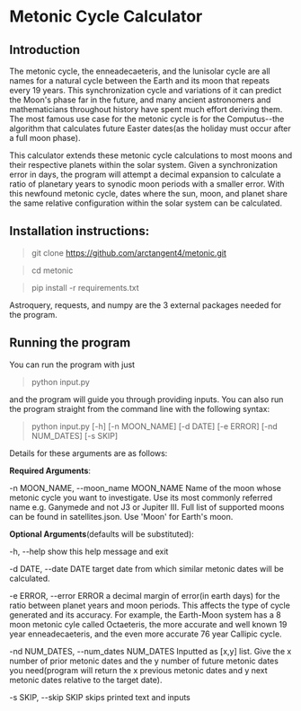 # **Metonic Cycle Calculator**

## Introduction
The metonic cycle, the enneadecaeteris, and the lunisolar cycle are all names for a natural cycle between the Earth and its moon that repeats every 19 years. This synchronization cycle and variations of it can predict the Moon's phase far in the future, and many ancient astronomers and mathematicians throughout history have spent much effort deriving them. The most famous use case for the metonic cycle is for the Computus--the algorithm that calculates future Easter dates(as the holiday must occur after a full moon phase). 

This calculator extends these metonic cycle calculations to most moons and their respective planets within the solar system. Given a synchronization error in days, the program will attempt a decimal expansion to calculate a ratio of planetary years to synodic moon periods with a smaller error. With this newfound metonic cycle, dates where  the sun, moon, and planet share the same relative configuration within the solar system can be calculated.

## Installation instructions:
>git clone https://github.com/arctangent4/metonic.git

>cd metonic

>pip install -r requirements.txt


Astroquery, requests, and numpy are the 3 external packages needed for the program.

## Running the program
You can run the program with just
>python input.py

and the program will guide you through providing inputs.
You can also run the program straight from the command line with the following syntax:
>python input.py [-h] [-n MOON_NAME] [-d DATE] [-e ERROR] [-nd NUM_DATES] [-s SKIP]

Details for these arguments are as follows:

**Required Arguments**:

  -n MOON_NAME, --moon_name MOON_NAME
                        Name of the moon whose metonic cycle you want to investigate. Use its most commonly referred name e.g. Ganymede and not J3 or Jupiter III. Full list of supported moons can be found in satellites.json. Use 'Moon' for Earth's moon.
                        
**Optional Arguments**(defaults will be substituted):

  -h, --help            show this help message and exit
  
  -d DATE, --date DATE  target date from which similar metonic dates will be calculated.
  
  -e ERROR, --error ERROR
                         a decimal margin of error(in earth days) for the ratio between planet years and moon periods. This affects the type of cycle generated and its accuracy. For example, the Earth-Moon system has a 8 moon metonic cyle called Octaeteris, the more accurate and well known 19 year enneadecaeteris, and the even more accurate 76 year Callipic cycle. 
                        
  -nd NUM_DATES, --num_dates NUM_DATES
                        Inputted as [x,y] list. Give the x number of prior metonic dates and the y number of future metonic dates you need(program will return the x previous metonic dates and y next metonic dates relative to the target date).
                        
 -s SKIP, --skip SKIP  skips printed text and inputs
